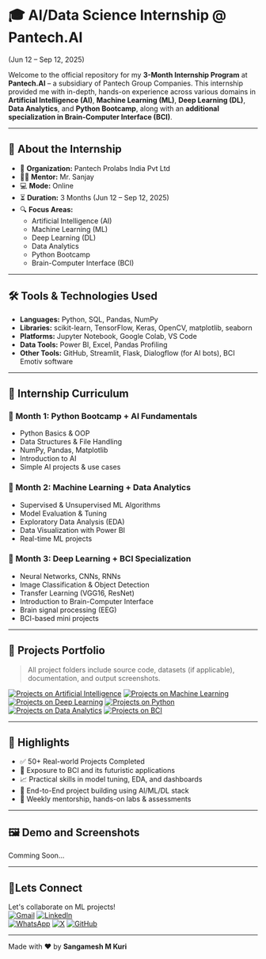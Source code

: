 # 🎓 AI/Data Science Internship @ Pantech.AI 

(Jun 12 – Sep 12, 2025)

Welcome to the official repository for my **3-Month Internship Program** at **Pantech.AI** – a subsidiary of Pantech Group Companies. This internship provided me with in-depth, hands-on experience across various domains in **Artificial Intelligence (AI)**, **Machine Learning (ML)**, **Deep Learning (DL)**, **Data Analytics**, and **Python Bootcamp**, along with an **additional specialization in Brain-Computer Interface (BCI)**.

---

## 🧠 About the Internship

- 📍 **Organization:** Pantech Prolabs India Pvt Ltd  
- 👨‍🏫 **Mentor:** Mr. Sanjay  
- 💻 **Mode:** Online  
- ⏳ **Duration:** 3 Months (Jun 12 – Sep 12, 2025)  
- 🔍 **Focus Areas:**  
  - Artificial Intelligence (AI)  
  - Machine Learning (ML)  
  - Deep Learning (DL)  
  - Data Analytics  
  - Python Bootcamp  
  - Brain-Computer Interface (BCI)

---

## 🛠️ Tools & Technologies Used

- **Languages:** Python, SQL, Pandas, NumPy
- **Libraries:** scikit-learn, TensorFlow, Keras, OpenCV, matplotlib, seaborn
- **Platforms:** Jupyter Notebook, Google Colab, VS Code
- **Data Tools:** Power BI, Excel, Pandas Profiling
- **Other Tools:** GitHub, Streamlit, Flask, Dialogflow (for AI bots), BCI Emotiv software

---

## 📅 Internship Curriculum

### 📍 Month 1: Python Bootcamp + AI Fundamentals
- Python Basics & OOP
- Data Structures & File Handling
- NumPy, Pandas, Matplotlib
- Introduction to AI
- Simple AI projects & use cases

### 📍 Month 2: Machine Learning + Data Analytics
- Supervised & Unsupervised ML Algorithms
- Model Evaluation & Tuning
- Exploratory Data Analysis (EDA)
- Data Visualization with Power BI
- Real-time ML projects

### 📍 Month 3: Deep Learning + BCI Specialization
- Neural Networks, CNNs, RNNs
- Image Classification & Object Detection
- Transfer Learning (VGG16, ResNet)
- Introduction to Brain-Computer Interface
- Brain signal processing (EEG)
- BCI-based mini projects

---

## 📂 Projects Portfolio

> All project folders include source code, datasets (if applicable), documentation, and output screenshots.

[![Projects on Artificial Intelligence](https://img.shields.io/badge/Projects-Artificial%20Intelligence-blue?style=for-the-badge)](https://github.com/Sangamesh-star/Projects_On_Artificial-Intelligence)
[![Projects on Machine Learning](https://img.shields.io/badge/Projects-Machine%20Learning-blue?style=for-the-badge)](https://github.com/Sangamesh-star/Projects_On_Machine-Learning)
[![Projects on Deep Learning](https://img.shields.io/badge/Projects-Deep%20Learning-blue?style=for-the-badge)](https://github.com/Sangamesh-star/Projects_On_Deep-Learning)
[![Projects on Python](https://img.shields.io/badge/Projects-Python-blue?style=for-the-badge)](#)
[![Projects on Data Analytics](https://img.shields.io/badge/Projects-Data%20Analytics-blue?style=for-the-badge)](#)
[![Projects on BCI](https://img.shields.io/badge/Projects-BCI-blue?style=for-the-badge)](#)




---

## 🌟 Highlights

- ✅ 50+ Real-world Projects Completed
- 🧠 Exposure to BCI and its futuristic applications
- 📈 Practical skills in model tuning, EDA, and dashboards
- 🔗 End-to-End project building using AI/ML/DL stack
- 🧾 Weekly mentorship, hands-on labs & assessments

---

## 🖼️ Demo and Screenshots

Comming Soon...


---

## 🤝Lets Connect  
Let's collaborate on ML projects!  
[![Gmail](https://img.shields.io/badge/Gmail-Email%20Me-red?style=for-the-badge&logo=gmail)](mailto:sangameshmkuri94@gmail.com)
[![LinkedIn](https://img.shields.io/badge/LinkedIn-Sangamesh_M_Kuri-blue)](https://www.linkedin.com/in/sangamesh-m-kuri-034682366)  
[![WhatsApp](https://img.shields.io/badge/WhatsApp-Chat%20with%20me-25D366?style=for-the-badge&logo=whatsapp&logoColor=white)](https://wa.me/917019880436)
[![X](https://img.shields.io/badge/X-Follow%20me-000000?style=for-the-badge&logo=twitter)](https://x.com/Sangameshkuri94)
[![GitHub](https://img.shields.io/badge/GitHub-Follow-lightgrey)](https://github.com/Sangamesh-star)  

---
Made with ❤️ by **Sangamesh M Kuri**  

